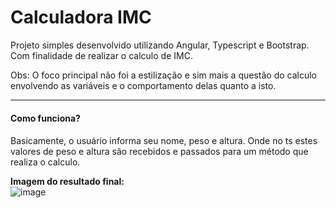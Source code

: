 # Calculadora IMC

Projeto simples desenvolvido utilizando Angular, Typescript e Bootstrap. Com finalidade de realizar o calculo de IMC.

Obs: O foco principal não foi a estilização e sim mais a questão do calculo envolvendo as variáveis e o comportamento delas quanto a isto. 

-----
#### Como funciona? <h4>
Basicamente, o usuário informa seu nome, peso e altura. Onde no ts estes valores de peso e altura são recebidos e passados para um método que realiza o calculo.
  
**Imagem do resultado final:**
<br>
![image](https://user-images.githubusercontent.com/86608975/165826220-b4d569ef-495a-4aef-8ad6-4d158cfe1c29.png)
